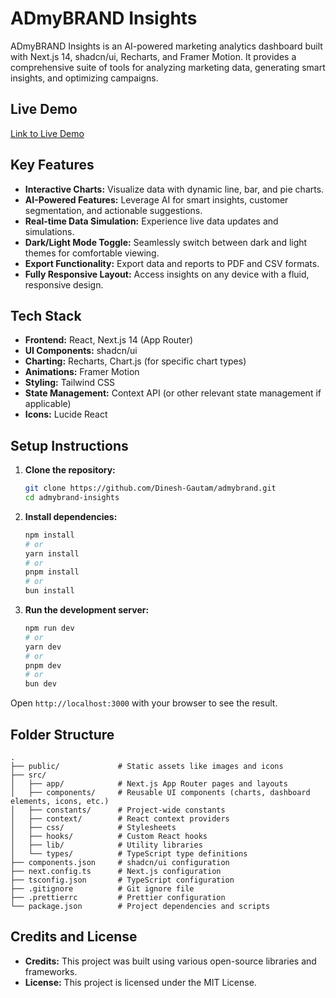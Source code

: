 # ADmyBRAND Insights

ADmyBRAND Insights is an AI-powered marketing analytics dashboard built with Next.js 14, shadcn/ui, Recharts, and Framer Motion. It provides a comprehensive suite of tools for analyzing marketing data, generating smart insights, and optimizing campaigns.

## Live Demo

[Link to Live Demo](https://admybrand-theta.vercel.app/)

## Key Features

- **Interactive Charts:** Visualize data with dynamic line, bar, and pie charts.
- **AI-Powered Features:** Leverage AI for smart insights, customer segmentation, and actionable suggestions.
- **Real-time Data Simulation:** Experience live data updates and simulations.
- **Dark/Light Mode Toggle:** Seamlessly switch between dark and light themes for comfortable viewing.
- **Export Functionality:** Export data and reports to PDF and CSV formats.
- **Fully Responsive Layout:** Access insights on any device with a fluid, responsive design.

## Tech Stack

- **Frontend:** React, Next.js 14 (App Router)
- **UI Components:** shadcn/ui
- **Charting:** Recharts, Chart.js (for specific chart types)
- **Animations:** Framer Motion
- **Styling:** Tailwind CSS
- **State Management:** Context API (or other relevant state management if applicable)
- **Icons:** Lucide React

## Setup Instructions

1.  **Clone the repository:**

    ```bash
    git clone https://github.com/Dinesh-Gautam/admybrand.git
    cd admybrand-insights
    ```

2.  **Install dependencies:**

    ```bash
    npm install
    # or
    yarn install
    # or
    pnpm install
    # or
    bun install
    ```

3.  **Run the development server:**
    ```bash
    npm run dev
    # or
    yarn dev
    # or
    pnpm dev
    # or
    bun dev
    ```

Open `http://localhost:3000` with your browser to see the result.

## Folder Structure

```
.
├── public/             # Static assets like images and icons
├── src/
│   ├── app/            # Next.js App Router pages and layouts
│   ├── components/     # Reusable UI components (charts, dashboard elements, icons, etc.)
│   ├── constants/      # Project-wide constants
│   ├── context/        # React context providers
│   ├── css/            # Stylesheets
│   ├── hooks/          # Custom React hooks
│   ├── lib/            # Utility libraries
│   └── types/          # TypeScript type definitions
├── components.json     # shadcn/ui configuration
├── next.config.ts      # Next.js configuration
├── tsconfig.json       # TypeScript configuration
├── .gitignore          # Git ignore file
├── .prettierrc         # Prettier configuration
└── package.json        # Project dependencies and scripts
```

## Credits and License

- **Credits:** This project was built using various open-source libraries and frameworks.
- **License:** This project is licensed under the MIT License.
